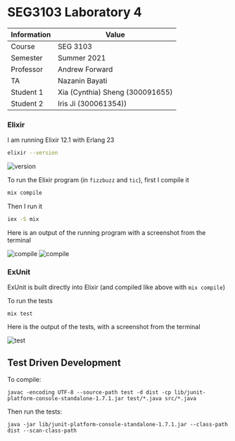 # SEG3103 Laboratory 4

| Information | Value |
| --- | --- |
| Course | SEG 3103 |
| Semester | Summer 2021 |
| Professor | Andrew Forward |
| TA | Nazanin Bayati |
| Student 1 | Xia (Cynthia) Sheng (300091655) |
| Student 2 | Iris Ji (300061354)) |


### Elixir

I am running Elixir 12.1 with Erlang 23

```bash
elixir --version
```
![version](assets/elixir_version.PNG)

To run the Elixir program (in `fizzbuzz` and `tic`), first I compile it

```bash
mix compile
```

Then I run it

```bash
iex -S mix
```

Here is an output of the running program with a screenshot from the terminal

![compile](assets/elixir_fb.PNG)
![compile](assets/elixir_tic.PNG)

### ExUnit

ExUnit is built directly into Elixir (and compiled like above with `mix compile`)

To run the tests

```
mix test
```

Here is the output of the tests, with a screenshot from the terminal

![test](assets/exunit_test.PNG)


## Test Driven Development

To compile:

    javac -encoding UTF-8 --source-path test -d dist -cp lib/junit-platform-console-standalone-1.7.1.jar test/*.java src/*.java

Then run the tests:

```
java -jar lib/junit-platform-console-standalone-1.7.1.jar --class-path dist --scan-class-path
```
